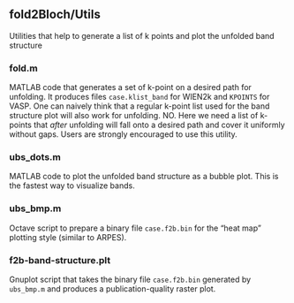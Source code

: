 ## fold2Bloch/Utils

Utilities that help to generate a list of k points and plot the unfolded band structure

### fold.m

MATLAB code that generates a set of k-point on a desired path for unfolding. It produces files `case.klist_band` for WIEN2k and `KPOINTS` for VASP. One can naively think that a regular k-point list used for the band structure plot will also work for unfolding. NO. Here we need a list of k-points that _after_ unfolding will fall onto a desired path and cover it uniformly without gaps. Users are strongly encouraged to use this utility.

### ubs_dots.m

MATLAB code to plot the unfolded band structure as a bubble plot. This is the fastest way to visualize bands.

### ubs_bmp.m

Octave script to prepare a binary file `case.f2b.bin` for the “heat map” plotting style (similar to ARPES).

### f2b-band-structure.plt

Gnuplot script that takes the binary file `case.f2b.bin` generated by `ubs_bmp.m` and produces a publication-quality raster plot.
